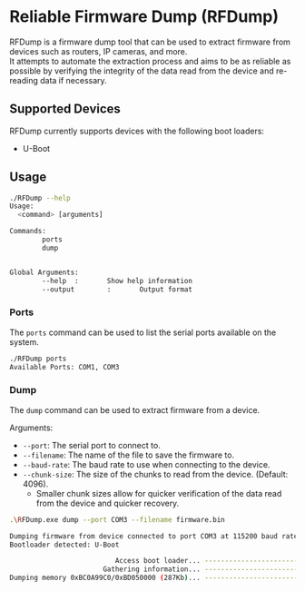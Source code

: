 # Reliable Firmware Dump (RFDump)

RFDump is a firmware dump tool that can be used to extract firmware from devices such as routers, IP cameras, and more.  
It attempts to automate the extraction process and aims to be as reliable as possible by verifying the integrity of the data read from the device and re-reading data if necessary.

## Supported Devices

RFDump currently supports devices with the following boot loaders:

- U-Boot

## Usage

```bash
./RFDump --help
Usage:
  <command> [arguments]

Commands:
        ports
        dump


Global Arguments:
        --help  :       Show help information
        --output        :       Output format
```

### Ports

The `ports` command can be used to list the serial ports available on the system.

```bash
./RFDump ports
Available Ports: COM1, COM3
```

### Dump

The `dump` command can be used to extract firmware from a device.

Arguments:

- `--port`: The serial port to connect to.
- `--filename`: The name of the file to save the firmware to.
- `--baud-rate`: The baud rate to use when connecting to the device.
- `--chunk-size`: The size of the chunks to read from the device. (Default: 4096).   
  - Smaller chunk sizes allow for quicker verification of the data read from the device and quicker recovery.  

```bash
.\RFDump.exe dump --port COM3 --filename firmware.bin

Dumping firmware from device connected to port COM3 at 115200 baud rate to firmware.bin with a chunk size of 4096 bytes
Bootloader detected: U-Boot

                          Access boot loader... ---------------------------------------- 100%
                       Gathering information... ---------------------------------------- 100%
Dumping memory 0xBC0A99C0/0xBD050000 (287Kb)... ----------------------------------------   2%
```
